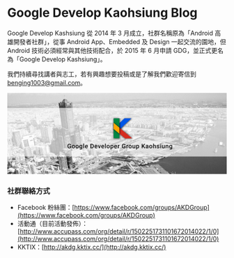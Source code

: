 Google Develop Kaohsiung Blog
=============================
Google Develop Kashsiung 從 2014 年 3 月成立，社群名稱原為「Android 高雄開發者社群」，從事 Android App、Embedded 及 Design 一起交流的園地，但 Android 技術必須經常與其他技術配合，於 2015 年 6 月申請 GDG，並正式更名為「Google Develop Kashsiung」。

我們持續尋找講者與志工，若有興趣想要投稿或是了解我們歡迎寄信到 [benging1003@gmail.com](mailto:begining1003@gmail.com)。

![GDG_benner](source/assets/images/banner.jpg)

### 社群聯絡方式
- Facebook 粉絲團：[https://www.facebook.com/groups/AKDGroup](https://www.facebook.com/groups/AKDGroup)
- 活動通（目前活動發佈）：[http://www.accupass.com/org/detail/r/1502251731101672014022/1/0](http://www.accupass.com/org/detail/r/1502251731101672014022/1/0)
- KKTIX：[http://akdg.kktix.cc/](http://akdg.kktix.cc/)
